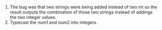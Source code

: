 1. The bug was that two strings were being added instead of two int so the result outputs the combination of those two strings instead of addings the two integer values.
2. Typecast the num1 and num2 into integers.